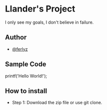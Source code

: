 # Llander's Project
I only see my goals, I don't believe in failure.

## Author
- [@ferlyz](https://github.com/ferlyz)

## Sample Code
printf('Hello World!');

## How to install 
* Step 1: Download the zip file or use git clone.

